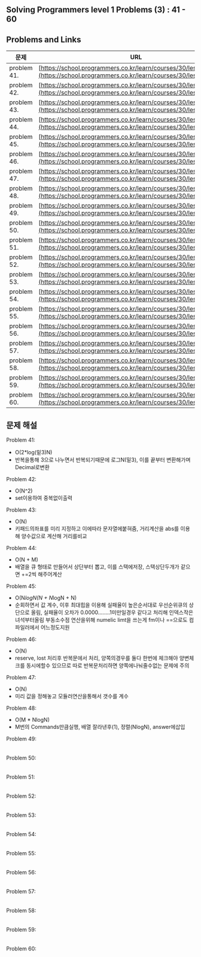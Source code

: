 ## Solving Programmers level 1 Problems (3) : 41 - 60
## Problems and Links

| 문제  | URL |
| --- | --- |
| problem 41. | [https://school.programmers.co.kr/learn/courses/30/lessons/68935](https://school.programmers.co.kr/learn/courses/30/lessons/68935) |
| problem 42. | [https://school.programmers.co.kr/learn/courses/30/lessons/68644](https://school.programmers.co.kr/learn/courses/30/lessons/68644) |
| problem 43. | [https://school.programmers.co.kr/learn/courses/30/lessons/67256](https://school.programmers.co.kr/learn/courses/30/lessons/67256) |
| problem 44. | [https://school.programmers.co.kr/learn/courses/30/lessons/64061](https://school.programmers.co.kr/learn/courses/30/lessons/64061) |
| problem 45. | [https://school.programmers.co.kr/learn/courses/30/lessons/42889](https://school.programmers.co.kr/learn/courses/30/lessons/42889) |
| problem 46. | [https://school.programmers.co.kr/learn/courses/30/lessons/42862](https://school.programmers.co.kr/learn/courses/30/lessons/42862) |
| problem 47. | [https://school.programmers.co.kr/learn/courses/30/lessons/42840](https://school.programmers.co.kr/learn/courses/30/lessons/42840) |
| problem 48. | [https://school.programmers.co.kr/learn/courses/30/lessons/42748](https://school.programmers.co.kr/learn/courses/30/lessons/42748) |
| problem 49. | [https://school.programmers.co.kr/learn/courses/30/lessons/42576](https://school.programmers.co.kr/learn/courses/30/lessons/42576) |
| problem 50. | [https://school.programmers.co.kr/learn/courses/30/lessons/17682](https://school.programmers.co.kr/learn/courses/30/lessons/17682) |
| problem 51. | [https://school.programmers.co.kr/learn/courses/30/lessons/17681](https://school.programmers.co.kr/learn/courses/30/lessons/17681) |
| problem 52. | [https://school.programmers.co.kr/learn/courses/30/lessons/12982](https://school.programmers.co.kr/learn/courses/30/lessons/12982) |
| problem 53. | [https://school.programmers.co.kr/learn/courses/30/lessons/12977](https://school.programmers.co.kr/learn/courses/30/lessons/12977) |
| problem 54. | [https://school.programmers.co.kr/learn/courses/30/lessons/12969](https://school.programmers.co.kr/learn/courses/30/lessons/12969) |
| problem 55. | [https://school.programmers.co.kr/learn/courses/30/lessons/12954](https://school.programmers.co.kr/learn/courses/30/lessons/12954) |
| problem 56. | [https://school.programmers.co.kr/learn/courses/30/lessons/12950](https://school.programmers.co.kr/learn/courses/30/lessons/12950) |
| problem 57. | [https://school.programmers.co.kr/learn/courses/30/lessons/12948](https://school.programmers.co.kr/learn/courses/30/lessons/12948) |
| problem 58. | [https://school.programmers.co.kr/learn/courses/30/lessons/12947](https://school.programmers.co.kr/learn/courses/30/lessons/12947) |
| problem 59. | [https://school.programmers.co.kr/learn/courses/30/lessons/12944](https://school.programmers.co.kr/learn/courses/30/lessons/12944) |
| problem 60. | [https://school.programmers.co.kr/learn/courses/30/lessons/12943](https://school.programmers.co.kr/learn/courses/30/lessons/12943) |

## 문제 해설
Problem 41: </br>
- O(2*log(밑3)N) </br>
- 반복을통해 3으로 나누면서 반복되기때문에 로그N(밑3), 이를 끝부터 변환해가며 Decimal로변환

Problem 42: </br>
- O(N^2) </br>
- set이용하여 중복없이출력

Problem 43: </br>
- O(N) </br>
- 키패드의좌표를 미리 지정하고 이에따라 문자열에붙혀줌, 거리계산을 abs를 이용해 양수값으로 계산해 거리를비교

Problem 44: </br>
- O(N + M) </br>
- 배열을 큐 형태로 만들어서 상단부터 뽑고, 이를 스택에저장, 스택상단두개가 같으면 +=2씩 해주어계산

Problem 45: </br>
- O(N*logN(N + N*logN + N) </br>
- 순회하면서 값 계수, 이후 최대힙을 이용해 실패율이 높은순서대로 우선순위큐의 상단으로 올림, 실패율이 오차가 0.0000........1미만일경우 같다고 처리해 인덱스작은녀석부터올림 부동소수점 연산을위해 numelic limt을 쓰는게 fm이나 ==으로도 컴파일러에서 어느정도지원

Problem 46: </br>
- O(N) </br>
- reserve, lost 처리후 반복문에서 처리, 양쪽의경우를 둘다 한번에 체크해야 양변체크를 동시에할수 있으므로 따로 반복문처리하면 양쪽에나눠줄수없는 문제에 주의

Problem 47: </br>
- O(N) </br>
- 미리 값을 정해놓고 모듈러연산을통해서 갯수를 계수
  
Problem 48: </br>
- O(M * NlogN) </br>
- M번의 Commands만큼실행, 배열 잘라낸후(1), 정렬(NlogN), answer에삽입

Problem 49: 
<br />
<br />
<br />
Problem 50: 
<br />
<br />
<br />
Problem 51: 
<br />
<br />
<br />
Problem 52: 
<br />
<br />
<br />
Problem 53: 
<br />
<br />
<br />
Problem 54: 
<br />
<br />
<br />
Problem 55: 
<br />
<br />
<br />
Problem 56: 
<br />
<br />
<br />
Problem 57: 
<br />
<br />
<br />
Problem 58: 
<br />
<br />
<br />
Problem 59: 
<br />
<br />
<br />
Problem 60: 
<br />
<br />
<br />
